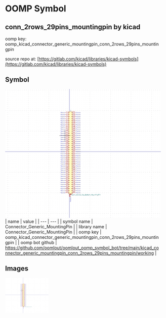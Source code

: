 # OOMP Symbol  
## conn_2rows_29pins_mountingpin  by kicad  
  
oomp key: oomp_kicad_connector_generic_mountingpin_conn_2rows_29pins_mountingpin  
  
source repo at: [https://gitlab.com/kicad/libraries/kicad-symbols](https://gitlab.com/kicad/libraries/kicad-symbols)  
## Symbol  
  
[![working.png](working_600.png)](working.png)  
| name | value | 
| --- | --- | 
| symbol name | Connector_Generic_MountingPin | 
| library name | Connector_Generic_MountingPin | 
| oomp key | oomp_kicad_connector_generic_mountingpin_conn_2rows_29pins_mountingpin | 
| oomp bot github | https://github.com/oomlout/oomlout_oomp_symbol_bot/tree/main/kicad_connector_generic_mountingpin_conn_2rows_29pins_mountingpin/working | 
## Images  
  
[![working.png](working_140.png)](working.png)  
